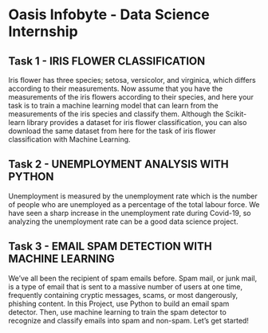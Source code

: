 # Oasis Infobyte - Data Science Internship
## Task 1 - IRIS FLOWER CLASSIFICATION
Iris flower has three species; setosa, versicolor, and virginica, which differs according to their
measurements. Now assume that you have the measurements of the iris flowers according to
their species, and here your task is to train a machine learning model that can learn from the
measurements of the iris species and classify them.
Although the Scikit-learn library provides a dataset for iris flower classification, you can also
download the same dataset from here for the task of iris flower classification with Machine
Learning. 

## Task 2 - UNEMPLOYMENT ANALYSIS WITH PYTHON
Unemployment is measured by the unemployment rate which is the number of people
who are unemployed as a percentage of the total labour force. We have seen a sharp
increase in the unemployment rate during Covid-19, so analyzing the unemployment rate
can be a good data science project. 

## Task 3 - EMAIL SPAM DETECTION WITH MACHINE LEARNING
We’ve all been the recipient of spam emails before. Spam mail, or junk mail, is a type of email
that is sent to a massive number of users at one time, frequently containing cryptic
messages, scams, or most dangerously, phishing content.
In this Project, use Python to build an email spam detector. Then, use machine learning to
train the spam detector to recognize and classify emails into spam and non-spam. Let’s get
started!
